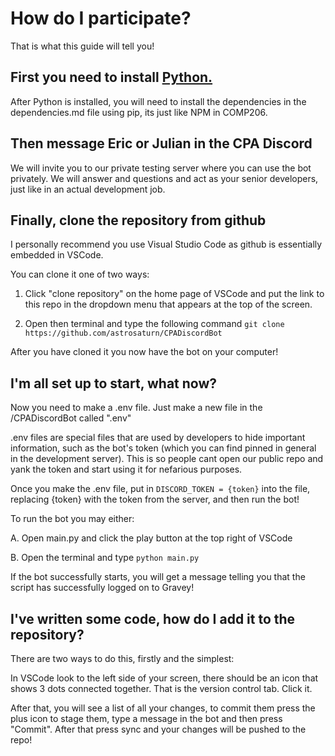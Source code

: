 # How do I participate?
That is what this guide will tell you!

## First you need to install [Python.](https://www.python.org/downloads/) 
After Python is installed, you will need to install the dependencies in the dependencies.md file using pip, its just like NPM in COMP206.

## Then message Eric or Julian in the CPA Discord
We will invite you to our private testing server where you can use the bot privately. We will answer and questions and act as your senior developers, just like in an actual development job. 

## Finally, clone the repository from github
I personally recommend you use Visual Studio Code as github is essentially embedded in VSCode. 

You can clone it one of two ways:

1. Click "clone repository" on the home page of VSCode and put the link to this repo in the dropdown menu that appears at the top of the screen.

2. Open then terminal and type the following command `git clone https://github.com/astrosaturn/CPADiscordBot`

After you have cloned it you now have the bot on your computer!

## I'm all set up to start, what now?

Now you need to make a .env file. Just make a new file in the /CPADiscordBot called ".env"

.env files are special files that are used by developers to hide important information, such as the bot's token (which you can find pinned in general in the development server). This is so people cant open our public repo and yank the token and start using it for nefarious purposes.

Once you make the .env file, put in `DISCORD_TOKEN = {token}` into the file, replacing {token} with the token from the server, and then run the bot!

To run the bot you may either:

A. Open main.py and click the play button at the top right of VSCode

B. Open the terminal and type `python main.py`

If the bot successfully starts, you will get a message telling you that the script has successfully logged on to Gravey!

## I've written some code, how do I add it to the repository?
There are two ways to do this, firstly and the simplest:

In VSCode look to the left side of your screen, there should be an icon that shows 3 dots connected together. That is the version control tab. Click it.

After that, you will see a list of all your changes, to commit them press the plus icon to stage them, type a message in the bot and then press "Commit". After that press sync and your changes will be pushed to the repo!


